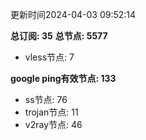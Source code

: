 更新时间2024-04-03 09:52:14

**总订阅: 35**
**总节点: 5577**
- vless节点: 7

**google ping有效节点: 133**
- ss节点: 76
- trojan节点: 11
- v2ray节点: 46
